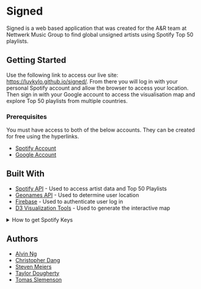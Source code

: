 # Signed

Signed is a web based application that was created for the A&R team at Nettwerk Music Group to find global unsigned artists using Spotify Top 50 playlists. 

## Getting Started

Use the following link to access our live site: https://luvkylo.github.io/signed/. From there you will log in with your personal Spotify account and allow the browser to access your location. Then sign in with your Google account to access the visualisation map and explore Top 50 playlists from multiple countries.

### Prerequisites

You must have access to both of the below accounts. They can be created for free using the hyperlinks. 

* [Spotify Account](https://www.spotify.com/us/signup/)
* [Google Account](https://myaccount.google.com/intro)


## Built With

* [Spotify API](https://developer.spotify.com/documentation/web-api/) - Used to access artist data and Top 50 Playlists
* [Geonames API](http://www.geonames.org/export/web-services.html) - Used to determine user location
* [Firebase](https://firebase.google.com/docs/auth/web/google-signin) - Used to authenticate user log in
* [D3 Visualization Tools](https://github.com/d3/d3/blob/master/API.md) - Used to generate the interactive map

<details> 
    <summary>How to get Spotify Keys</summary>

   <p>The Spotify API requires you sign up as a developer to generate the necessary credentials. You can follow these steps in order to generate a **client id** and **client secret**:

   1. Step One: Visit <https://developer.spotify.com/my-applications/#!/>

   2. Step Two: Either login to your existing Spotify account or create a new one (a free account is fine) and log in.

   3. Step Three: Once logged in, navigate to <https://developer.spotify.com/my-applications/#!/applications/create> to register a new application to be used with the Spotify API. You can fill in whatever you'd like for these fields. When finished, click the "complete" button.

   4. Step Four: On the next screen, scroll down to where you see your client id and client secret. Copy these values down somewhere, you'll need them to use the Spotify API.</p>
</details>

## Authors

* [Alvin Ng](https://github.com/luvkylo)
* [Christopher Dang](https://github.com/Dangggchris)
* [Steven Meiers](https://github.com/SMLM42)
* [Taylor Dougherty](https://github.com/taydougherty)
* [Tomas Slemenson](https://github.com/TomSlemenson)
